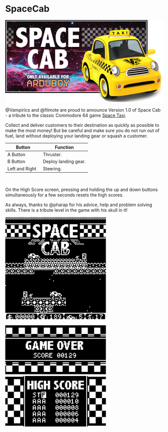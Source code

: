 # SpaceCab
![Screenshot](/Assets/SpaceCabBanner.png)

@Vampirics and @filmote are proud to announce Version 1.0 of Space Cab - a tribute to the classic Commodore 64 game [Space Taxi](https://en.wikipedia.org/wiki/Space_Taxi).

Collect and deliver customers to their destination as quickly as possible to make the most money!  But be careful and make sure you do not run out of fuel, land without deploying your landing gear or squash a customer.


| Button | Function |
|---|---|
|A Button | Thruster. |
|B Button | Deploy landing gear.|
|Left and Right&nbsp;&nbsp;| Steering.|

</br>


On the High Score screen, pressing and holding the up and down buttons simultaneously for a few seconds resets the high scores.

As always, thanks to @pharap for his advice, help and problem solving skills.  There is a tribute level in the game with his skull in it!

<img src="/distributable/Screenshot_01.png" data-canonical-src="/distributable/Screenshot_01.png" width="320" height="160" />&nbsp;&nbsp;<img src="/distributable/Screenshot_02.png" data-canonical-src="/distributable/Screenshot_02.png" width="320" height="160" />

<img src="/distributable/Screenshot_03.png" data-canonical-src="/distributable/Screenshot_03.png" width="320" height="160" />&nbsp;&nbsp;<img src="/distributable/Screenshot_04.png" data-canonical-src="/distributable/Screenshot_04.png" width="320" height="160" />
